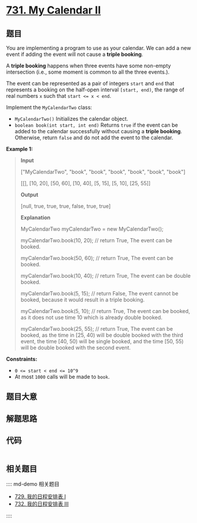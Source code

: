 # [731. My Calendar II](https://leetcode.com/problems/my-calendar-ii/)

## 题目

You are implementing a program to use as your calendar. We can add a new event
if adding the event will not cause a **triple booking**.

A **triple booking** happens when three events have some non-empty
intersection (i.e., some moment is common to all the three events.).

The event can be represented as a pair of integers `start` and `end` that
represents a booking on the half-open interval `[start, end)`, the range of
real numbers `x` such that `start <= x < end`.

Implement the `MyCalendarTwo` class:

- `MyCalendarTwo()` Initializes the calendar object.
- `boolean book(int start, int end)` Returns `true` if the event can be added to the calendar successfully without causing a **triple booking**. Otherwise, return `false` and do not add the event to the calendar.

**Example 1:**

> **Input**
>
> ["MyCalendarTwo", "book", "book", "book", "book", "book", "book"]
>
> [[], [10, 20], [50, 60], [10, 40], [5, 15], [5, 10], [25, 55]]
>
> **Output**
>
> [null, true, true, true, false, true, true]
>
> **Explanation**
>
> MyCalendarTwo myCalendarTwo = new MyCalendarTwo();
>
> myCalendarTwo.book(10, 20); // return True, The event can be booked.
>
> myCalendarTwo.book(50, 60); // return True, The event can be booked.
>
> myCalendarTwo.book(10, 40); // return True, The event can be double booked.
>
> myCalendarTwo.book(5, 15); // return False, The event cannot be booked, because it would result in a triple booking.
>
> myCalendarTwo.book(5, 10); // return True, The event can be booked, as it does not use time 10 which is already double booked.
>
> myCalendarTwo.book(25, 55); // return True, The event can be booked, as the time in [25, 40) will be double booked with the third event, the time [40, 50) will be single booked, and the time [50, 55) will be double booked with the second event.

**Constraints:**

- `0 <= start < end <= 10^9`
- At most `1000` calls will be made to `book`.

## 题目大意

## 解题思路

## 代码

```javascript

```

## 相关题目

:::: md-demo 相关题目

- [729. 我的日程安排表 I](https://leetcode.com/problems/my-calendar-i)
- [732. 我的日程安排表 III](https://leetcode.com/problems/my-calendar-iii)

::::
